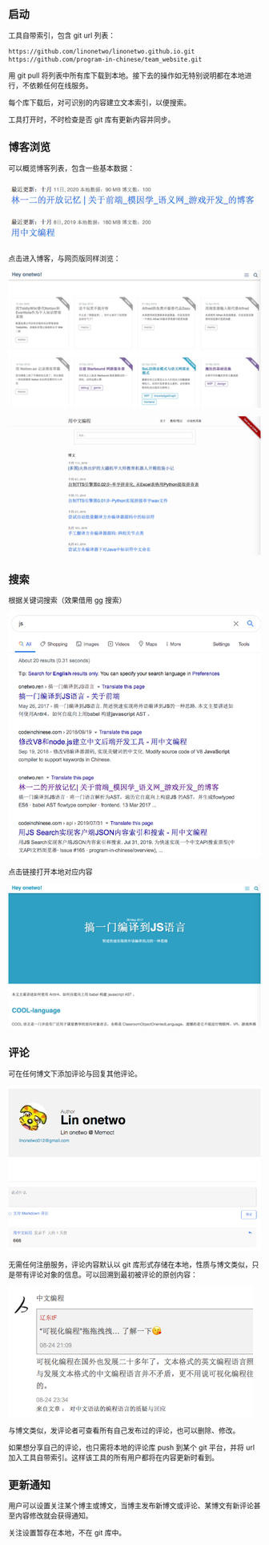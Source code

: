 ## 启动

工具自带索引，包含 git url 列表：
```
https://github.com/linonetwo/linonetwo.github.io.git
https://github.com/program-in-chinese/team_website.git
```
用 git pull 将列表中所有库下载到本地。接下去的操作如无特别说明都在本地进行，不依赖任何在线服务。

每个库下载后，对可识别的内容建立文本索引，以便搜索。

工具打开时，不时检查是否 git 库有更新内容并同步。

## 博客浏览

可以概览博客列表，包含一些基本数据：

![](../assets/2020-08-20_概览.png)

点击进入博客，与网页版同样浏览：

![](../assets/2020-08-20_linOneTwo.png)

![](../assets/2020-08-20_codeInChinse.png)

## 搜索

根据关键词搜索（效果借用 gg 搜索）

![](../assets/2020-08-20_搜索.png)

点击链接打开本地对应内容

![](../assets/2020-08-23_内容.png)

## 评论
可在任何博文下添加评论与回复其他评论。

![](../assets/2020-08-20_评论.png)

无需任何注册服务，评论内容默认以 git 库形式存储在本地，性质与博文类似，只是带有评论对象的信息。可以回溯到最初被评论的原创内容：

![](../assets/2020-08-26_引用.png)

与博文类似，发评论者可查看所有自己发布过的评论，也可以删除、修改。

如果想分享自己的评论，也只需将本地的评论库 push 到某个 git 平台，并将 url 加入工具自带索引。这样该工具的所有用户都将在内容更新时看到。

## 更新通知

用户可以设置关注某个博主或博文，当博主发布新博文或评论、某博文有新评论甚至内容修改就会获得通知。

关注设置暂存在本地，不在 git 库中。